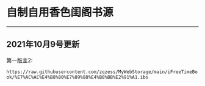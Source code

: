 # 自制自用香色闺阁书源

-----------------
2021年10月9号更新
------------

第一版主2: 

``https://raw.githubusercontent.com/zqzess/MyWebStorage/main/iFreeTimeBook/%E7%AC%AC%E4%B8%80%E7%89%88%E4%B8%BB%E2%91%A1.ibs``
